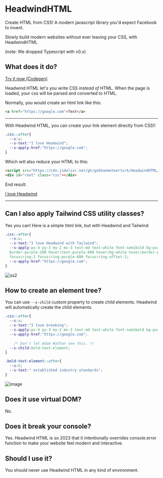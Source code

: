 # HeadwindHTML
Create HTML from CSS! A modern javascript library you'd expect Facebook to invent.

Slowly build modern websites without ever leaving your CSS, with HeadwindHTML

(note: We dropped Typescript with v0.x)

## What does it do?

[Try it now (Codepen)](https://codepen.io/gokhanmeteerturk/pen/QWQaaoZ)


Headwind HTML let's you write CSS *instead of* HTML. When the page is loaded, your css will be parsed and converted to HTML.

Normally, you would create an html link like this:

```html
<a href="https://google.com">Text</a>
```
---
With Headwind HTML, you can create your link element directly from CSS!!

```css
.css::after{
  --s:a;
  --s-text:"I love Headwind";
  --s-apply-href:"https://google.com";
}
```
Which will also reduce your HTML to this:
```html
<script src="https://cdn.jsdelivr.net/gh/gokhanmeteerturk/HeadwindHTML/headwind.js"></script>
<div id="root" class="css"></div>
```
End result:

[I love Headwind](https://google.com)


---

## Can I also apply Tailwind CSS utility classes?
Yes you can! Here is a simple html link, but with Headwind and Tailwind:

```css
.css::after{
  --s:a;
  --s-text:"I love Headwind with Tailwind";
  --s-apply:px-4 py-3 my-2 mx-3 text-md text-white font-semibold bg-purple-600 rounded-full border
  border-purple-200 hover:text-purple-600 hover:bg-white hover:border-purple-600 focus:outline-none
  focus:ring-2 focus:ring-purple-600 focus:ring-offset-2;
  --s-apply-href:"https://google.com";
}
```

![ss2](https://user-images.githubusercontent.com/92143124/170674485-1ad93e40-bd54-4126-8db3-da10a1275943.png)

## How to create an element tree?
You can use `--s-child` custom property to create child elements. Headwind will automatically create the child elements.

```css
.css::after{
  --s:a;
  --s-text:"I love breaking";
  --s-apply:px-4 py-3 my-2 mx-3 text-md text-white font-semibold bg-purple-600 rounded-full border border-purple-200 hover:text-purple-600 hover:bg-white hover:border-purple-600 focus:outline-none focus:ring-2 focus:ring-purple-600 focus:ring-offset-2;
  --s-apply-href:"https://google.com";
  
    /* Don't let Adam Wathan see this. */
  --s-child:bold-text-element;
}

.bold-text-element::after{
  --s:b;
  --s-text:" established industry standards";
}
```
![image](https://user-images.githubusercontent.com/92143124/170674666-b8e22e89-21d9-4957-899f-1e0e979295d7.png)



## Does it use virtual DOM?
No.


## Does it break your console?
Yes. Headwind HTML is so 2023 that it intentionally overrides console.error function to make your website feel modern and interactive.


## Should I use it?
You should never use Headwind HTML in any kind of environment.
